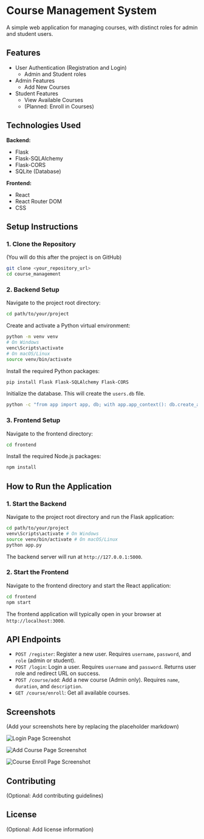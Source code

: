 # Course Management System

A simple web application for managing courses, with distinct roles for admin and student users.

## Features

*   User Authentication (Registration and Login)
    *   Admin and Student roles
*   Admin Features
    *   Add New Courses
*   Student Features
    *   View Available Courses
    *   (Planned: Enroll in Courses)

## Technologies Used

**Backend:**

*   Flask
*   Flask-SQLAlchemy
*   Flask-CORS
*   SQLite (Database)

**Frontend:**

*   React
*   React Router DOM
*   CSS

## Setup Instructions

### 1. Clone the Repository

(You will do this after the project is on GitHub)

```bash
git clone <your_repository_url>
cd course_management
```

### 2. Backend Setup

Navigate to the project root directory:

```bash
cd path/to/your/project
```

Create and activate a Python virtual environment:

```bash
python -m venv venv
# On Windows
venc\Scripts\activate
# On macOS/Linux
source venv/bin/activate
```

Install the required Python packages:

```bash
pip install Flask Flask-SQLAlchemy Flask-CORS
```

Initialize the database. This will create the `users.db` file.

```bash
python -c "from app import app, db; with app.app_context(): db.create_all()"
```

### 3. Frontend Setup

Navigate to the frontend directory:

```bash
cd frontend
```

Install the required Node.js packages:

```bash
npm install
```

## How to Run the Application

### 1. Start the Backend

Navigate to the project root directory and run the Flask application:

```bash
cd path/to/your/project
venv\Scripts\activate # On Windows
source venv/bin/activate # On macOS/Linux
python app.py
```

The backend server will run at `http://127.0.0.1:5000`.

### 2. Start the Frontend

Navigate to the frontend directory and start the React application:

```bash
cd frontend
npm start
```

The frontend application will typically open in your browser at `http://localhost:3000`.

## API Endpoints

*   `POST /register`: Register a new user. Requires `username`, `password`, and `role` (admin or student).
*   `POST /login`: Login a user. Requires `username` and `password`. Returns user role and redirect URL on success.
*   `POST /course/add`: Add a new course (Admin only). Requires `name`, `duration`, and `description`.
*   `GET /course/enroll`: Get all available courses.

## Screenshots

(Add your screenshots here by replacing the placeholder markdown)

![Login Page Screenshot](images/login_page.png)

![Add Course Page Screenshot](images/add_course_page.png)

![Course Enroll Page Screenshot](images/course_enroll_page.png)

## Contributing

(Optional: Add contributing guidelines)

## License

(Optional: Add license information) 